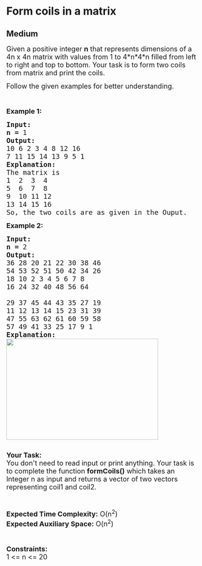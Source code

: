 # Form coils in a matrix
## Medium 
<div class="problem-statement">
                <p></p><p><span style="font-size:18px">Given a positive integer <strong>n</strong> that represents dimensions of a 4n x 4n matrix with values from 1 to 4*n*4*n filled from left to right and top to bottom. Your task is to form two coils from matrix and print the coils.</span></p>

<p><span style="font-size:18px">Follow the given examples for better understanding.</span></p>

<p>&nbsp;</p>

<p><span style="font-size:18px"><strong>Example 1:</strong></span></p>

<pre><span style="font-size:18px"><strong>Input:</strong></span>
<span style="font-size:18px"><strong>n = </strong>1</span>
<span style="font-size:18px"><strong>Output:</strong></span>
<span style="font-size:18px">10 6 2 3 4 8 12 16
7 11 15 14 13 9 5 1</span> 
<span style="font-size:18px"><strong>Explanation:</strong></span>
<span style="font-size:18px">The matrix is </span>
<span style="font-size:18px">1  2  3  4
5  6  7  8
9  10 11 12
13 14 15 16</span>
<span style="font-size:18px">So, the two coils are as given in the Ouput.</span></pre>

<p><span style="font-size:18px"><strong>Example 2:</strong></span></p>

<pre><span style="font-size:18px"><strong>Input:</strong></span>
<span style="font-size:18px"><strong>n = </strong>2</span>
<span style="font-size:18px"><strong>Output:</strong></span>
<span style="font-size:18px">36 28 20 21 22 30 38 46
54 53 52 51 50 42 34 26
18 10 2 3 4 5 6 7 8
16 24 32 40 48 56 64

29 37 45 44 43 35 27 19
11 12 13 14 15 23 31 39
47 55 63 62 61 60 59 58
57 49 41 33 25 17 9 1 </span> 
<span style="font-size:18px"><strong>Explanation:</strong></span>
<span style="font-size:18px"><img alt="" src="https://media.geeksforgeeks.org/wp-content/cdn-uploads/MatrixCoil.jpg" style="height:266px; width:400px" class="img-responsive" naptha_cursor="text">
</span>
</pre>

<p><span style="font-size:18px"><strong>Your Task:</strong><br>
You don't need to read input or print anything. Your task is to complete the function <strong>formCoils()</strong> which takes an Integer n as input and returns a vector of two vectors representing coil1 and coil2.</span></p>

<p>&nbsp;</p>

<p><span style="font-size:18px"><strong>Expected Time Complexity:</strong> O(n<sup>2</sup>)<br>
<strong>Expected Auxiliary Space:</strong> O(n<sup>2</sup>)</span></p>

<p>&nbsp;</p>

<p><span style="font-size:18px"><strong>Constraints:</strong></span><br>
<span style="font-size:18px">1 &lt;= n &lt;= 20</span></p>
 <p></p>
            </div>
